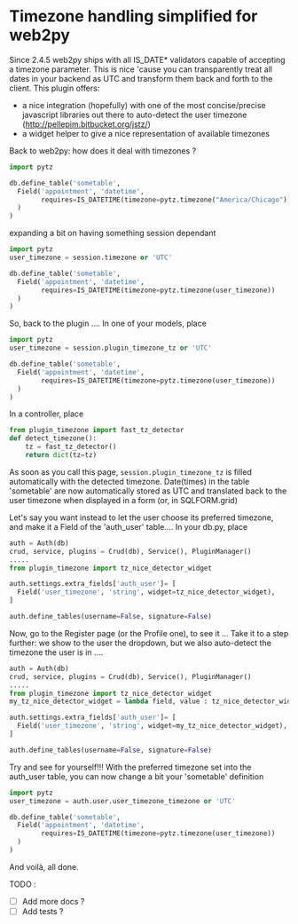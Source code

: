 Timezone handling simplified for web2py
===================
Since 2.4.5 web2py ships with all IS_DATE* validators capable of accepting a timezone parameter.
This is nice 'cause you can transparently treat all dates in your backend as UTC and transform them back
and forth to the client.
This plugin offers:
- a nice integration (hopefully) with one of the most concise/precise javascript
libraries out there to auto-detect the user timezone (http://pellepim.bitbucket.org/jstz/)
- a widget helper to give a nice representation of available timezones

Back to web2py: how does it deal with timezones ?

```python
import pytz

db.define_table('sometable',
  Field('appointment', 'datetime', 
        requires=IS_DATETIME(timezone=pytz.timezone("America/Chicago"))
  )
)
```

expanding a bit on having something session dependant

```python
import pytz
user_timezone = session.timezone or 'UTC'

db.define_table('sometable',
  Field('appointment', 'datetime', 
        requires=IS_DATETIME(timezone=pytz.timezone(user_timezone))
  )
)
```

So, back to the plugin ....
In one of your models, place

```python
import pytz
user_timezone = session.plugin_timezone_tz or 'UTC'

db.define_table('sometable',
  Field('appointment', 'datetime', 
        requires=IS_DATETIME(timezone=pytz.timezone(user_timezone))
  )
)
```

In a controller, place

```python
from plugin_timezone import fast_tz_detector
def detect_timezone():
    tz = fast_tz_detector()
    return dict(tz=tz)
```

As soon as you call this page, ```session.plugin_timezone_tz``` is filled automatically
with the detected timezone. Date(times) in the table 'sometable' are now automatically stored as UTC
and translated back to the user timezone when displayed in a form (or, in SQLFORM.grid)

Let's say you want instead to let the user choose its preferred timezone, and make it
a Field of the 'auth_user' table....
In your db.py, place 

```python
auth = Auth(db)
crud, service, plugins = Crud(db), Service(), PluginManager()
.....
from plugin_timezone import tz_nice_detector_widget

auth.settings.extra_fields['auth_user']= [
  Field('user_timezone', 'string', widget=tz_nice_detector_widget),
]

auth.define_tables(username=False, signature=False)
```

Now, go to the Register page (or the Profile one), to see it ...
Take it to a step further: we show to the user the dropdown, but we also
auto-detect the timezone the user is in ....

```python
auth = Auth(db)
crud, service, plugins = Crud(db), Service(), PluginManager()
.....
from plugin_timezone import tz_nice_detector_widget
my_tz_nice_detector_widget = lambda field, value : tz_nice_detector_widget(field, value, autodetect=True)

auth.settings.extra_fields['auth_user']= [
  Field('user_timezone', 'string', widget=my_tz_nice_detector_widget),
]

auth.define_tables(username=False, signature=False)
```
Try and see for yourself!!!
With the preferred timezone set into the auth_user table, you can now change a bit your 'sometable'
definition

```python
import pytz
user_timezone = auth.user.user_timezone_timezone or 'UTC'

db.define_table('sometable',
  Field('appointment', 'datetime', 
        requires=IS_DATETIME(timezone=pytz.timezone(user_timezone))
  )
)
```
And voilà, all done.


TODO : 
- [ ] Add more docs ?
- [ ] Add tests ?

